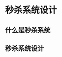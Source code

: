 

# 秒杀系统设计  


## 什么是秒杀系统  


<!-- 

qps飘高  
我是如何将系统QPS从300提升到6000的
https://blog.csdn.net/u012562943/article/details/100879341


高并发架构系列：什么是流量削峰？如何解决秒杀业务的削峰场景
https://blog.csdn.net/m0_37125796/article/details/88833419

如何降低QPS(错峰、限流、削峰)
https://www.pianshen.com/article/2449719440/

-->


## 秒杀系统设计  


<!-- 
 
秒杀系统的架构分析与实战
https://mp.weixin.qq.com/s/CUTG32SaLST9nmhBP1PgkA
经验：一个秒杀系统的设计思考
https://mp.weixin.qq.com/s/cyR59SLxOqpC5my8vl8VnQ
秒杀架构模型设计，怎么搞？ 
https://mp.weixin.qq.com/s/ZMoLa1dlgDEPG7kAqS79tg
这一次，彻底弄懂“秒杀系统” 
https://mp.weixin.qq.com/s?__biz=MjM5ODI5Njc2MA==&mid=2655826732&idx=1&sn=2ff974a229fa8276646e4343990e8556&chksm=bd74fefb8a0377ed814522413f5a5a4cd98272f2e1a7f09dabe25d1797c5b406d12d91eecd87&mpshare=1&scene=1&srcid=&sharer_sharetime=1568201541445&sharer_shareid=b256218ead787d58e0b58614a973d00d&key=2a4ff15fdd84634657a339ecc4fdb0102ba0a10162fa7605c55832121ed738b7f126631b73f50506cd4b8837d56d64dcca233432973943b22a4658512020508fc3611c27ffb677dd0c1b272049e052d2&ascene=1&uin=MTE1MTYxNzY2MQ%3D%3D&devicetype=Windows+10&version=62060844&lang=zh_CN&pass_ticket=itx1gApiSjQ3hWB5NxczIuCswqlR4CHjqy8rNSbMiIlPrLAnYQ1%2BCdb6ALXoRgGH
《吊打面试官》系列-秒杀系统设计
https://juejin.im/post/5dd09f5af265da0be72aacbd
实战 Spring Cloud 微服务架构下的“秒杀”（含代码） 
https://mp.weixin.qq.com/s?__biz=MzI4ODQ3NjE2OA==&mid=2247485875&idx=1&sn=0ff0a0c4ea9c5a36334d80de83f1084c&chksm=ec3c94d4db4b1dc29283aae847140827bf8db0a8d4113a5a8f6f15d1f9daf2207ce8f36221c8&mpshare=1&scene=1&srcid=&sharer_sharetime=1574610504784&sharer_shareid=b256218ead787d58e0b58614a973d00d&key=0414aa86a61cc65d5075224c9bbe07dc0ec18127df5a5dec0b896c957b5c02e89ace501c4a5805f1846578d33bb68bc07855abfe1d7425e5bf5ee862303da6da1ac182a521552200e8715143232cc369&ascene=1&uin=MTE1MTYxNzY2MQ%3D%3D&devicetype=Windows+10&version=62070152&lang=zh_CN&pass_ticket=NUAXVXOtx23t%2B2qP0pIU2igFgFZyp%2BSpoLm3b%2FFpPXb%2FFprtG9Q72sqp35P17oGU
使用 Redis 搭建电商秒杀系统
https://mp.weixin.qq.com/s/qgGS7ODqdQIHFtKnVlvIDQ
秒杀系统设计～亿级用户
https://mp.weixin.qq.com/s/tdpht9QeGZlqYOu2vidHLg
 进阶：秒杀系统是如何设计的？ 
https://mp.weixin.qq.com/s/4jYEvq7tIlbLOLGvXI4prg
秒杀系统设计的 5 个要点：前端三板斧＋后端两条路！ 
https://mp.weixin.qq.com/s/8TWZG0rkTuvBqw3abPDE2w
还不知道【秒杀系统】如何设计？ 
https://mp.weixin.qq.com/s/CYa_YGVGCnozus2K9UTfNA

-->



